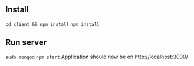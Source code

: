 ## Install
`cd client && npm install`
`npm install`
## Run server
`sudo mongod`
`npm start`
Application should now be on http://localhost:3000/

